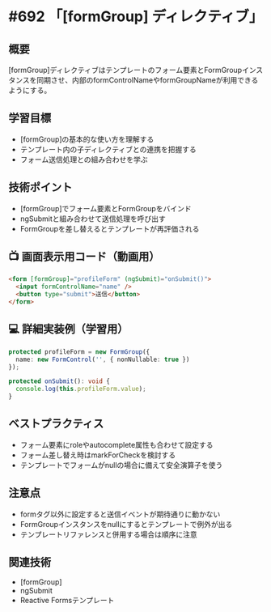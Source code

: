 # #692 「[formGroup] ディレクティブ」

## 概要
[formGroup]ディレクティブはテンプレートのフォーム要素とFormGroupインスタンスを同期させ、内部のformControlNameやformGroupNameが利用できるようにする。

## 学習目標
- [formGroup]の基本的な使い方を理解する
- テンプレート内の子ディレクティブとの連携を把握する
- フォーム送信処理との組み合わせを学ぶ

## 技術ポイント
- [formGroup]でフォーム要素とFormGroupをバインド
- ngSubmitと組み合わせて送信処理を呼び出す
- FormGroupを差し替えるとテンプレートが再評価される

## 📺 画面表示用コード（動画用）
```html
<form [formGroup]="profileForm" (ngSubmit)="onSubmit()">
  <input formControlName="name" />
  <button type="submit">送信</button>
</form>
```

## 💻 詳細実装例（学習用）
```typescript
protected profileForm = new FormGroup({
  name: new FormControl('', { nonNullable: true })
});

protected onSubmit(): void {
  console.log(this.profileForm.value);
}
```

## ベストプラクティス
- フォーム要素にroleやautocomplete属性も合わせて設定する
- フォーム差し替え時はmarkForCheckを検討する
- テンプレートでフォームがnullの場合に備えて安全演算子を使う

## 注意点
- formタグ以外に設定すると送信イベントが期待通りに動かない
- FormGroupインスタンスをnullにするとテンプレートで例外が出る
- テンプレートリファレンスと併用する場合は順序に注意

## 関連技術
- [formGroup]
- ngSubmit
- Reactive Formsテンプレート
